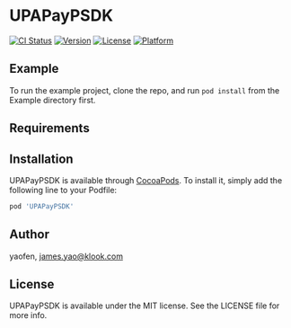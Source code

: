 # UPAPayPSDK

[![CI Status](https://img.shields.io/travis/yaofen/UPAPayPSDK.svg?style=flat)](https://travis-ci.org/yaofen/UPAPayPSDK)
[![Version](https://img.shields.io/cocoapods/v/UPAPayPSDK.svg?style=flat)](https://cocoapods.org/pods/UPAPayPSDK)
[![License](https://img.shields.io/cocoapods/l/UPAPayPSDK.svg?style=flat)](https://cocoapods.org/pods/UPAPayPSDK)
[![Platform](https://img.shields.io/cocoapods/p/UPAPayPSDK.svg?style=flat)](https://cocoapods.org/pods/UPAPayPSDK)

## Example

To run the example project, clone the repo, and run `pod install` from the Example directory first.

## Requirements

## Installation

UPAPayPSDK is available through [CocoaPods](https://cocoapods.org). To install
it, simply add the following line to your Podfile:

```ruby
pod 'UPAPayPSDK'
```

## Author

yaofen, james.yao@klook.com

## License

UPAPayPSDK is available under the MIT license. See the LICENSE file for more info.
